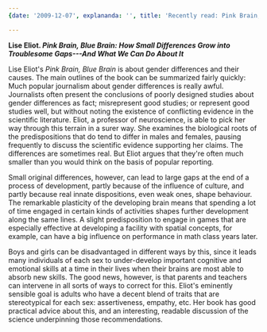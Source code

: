 ```yaml
---
{date: '2009-12-07', explananda: '', title: 'Recently read: Pink Brain, Blue Brain', tags: book_reviews}

---
```

<strong>Lise Eliot. <em>Pink Brain, Blue Brain: How Small Differences Grow into Troublesome Gaps---And What We Can Do About It</em></strong>

Lise Eliot's <em>Pink Brain, Blue Brain</em> is about gender differences and their causes.  The main outlines of the book can be summarized fairly quickly: Much popular journalism about gender differences is really awful.  Journalists often present the conclusions of poorly designed studies about gender differences as fact; misrepresent good studies; or represent good studies well, but without noting the existence of conflicting evidence in the scientific literature.  Eliot, a professor of neuroscience, is able to pick her way through this terrain in a surer way.  She examines the biological roots of the predispositions that do tend to differ in males and females, pausing frequently to discuss the scientific evidence supporting her claims.  The differences are sometimes real.  But Eliot argues that they're often much smaller than you would think on the basis of popular reporting.

Small original differences, however, can lead to large gaps at the end of a process of development, partly because of the influence of culture, and partly because real innate dispositions, even weak ones, shape behaviour.  The remarkable plasticity of the developing brain means that spending a lot of time engaged in certain kinds of activities shapes further development along the same lines.  A slight predisposition to engage in games that are especially effective at developing a facility with spatial concepts, for example, can have a big influence on performance in math class years later.

Boys and girls can be disadvantaged in different ways by this, since it leads many individuals of each sex to under-develop important cognitive and emotional skills at a time in their lives when their brains are most able to absorb new skills.  The good news, however, is that parents and teachers can intervene in all sorts of ways to correct for this.  Eliot's eminently sensible goal is adults who have a decent blend of traits that are stereotypical for each sex: assertiveness, empathy, etc.  Her book has good practical advice about this, and an interesting, readable discussion of the science underpinning those recommendations.
